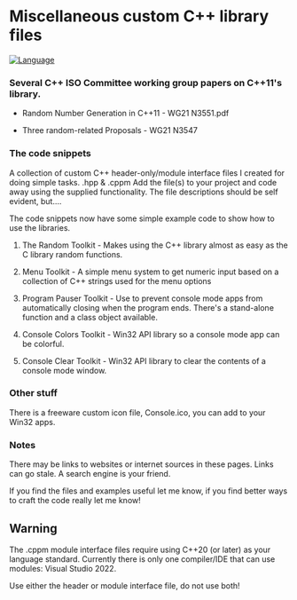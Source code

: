 # Miscellaneous custom C++ library files

[![Language](https://img.shields.io/badge/Language-C%2B%2B%20%26%20C%2B%2B20-brightgreen)](https://github.com/GeorgePimpleton/misc_files/)

### Several C++ ISO Committee working group papers on C++11's <random> library.

+ Random Number Generation in C++11 - WG21 N3551.pdf
    
+ Three random-related Proposals - WG21 N3547

### The code snippets

A collection of custom C++ header-only/module interface files I created for doing simple tasks.  .hpp & .cppm  Add the file(s) to your project and code away using the supplied functionality.  The file descriptions should be self evident, but....

The code snippets now have some simple example code to show how to use the libraries.

1. The Random Toolkit - Makes using the C++ <random> library almost as easy as the C library random functions.

2. Menu Toolkit - A simple menu system to get numeric input based on a collection of C++ strings used for the menu options

3. Program Pauser Toolkit - Use to prevent console mode apps from automatically closing when the program ends.  There's a stand-alone function and a class object available.

4. Console Colors Toolkit - Win32 API library so a console mode app can be colorful.

5. Console Clear Toolkit - Win32 API library to clear the contents of a console mode window.

### Other stuff

There is a freeware custom icon file, Console.ico, you can add to your Win32 apps.

### Notes

There may be links to websites or internet sources in these pages. Links can go stale. A search engine is your friend.

If you find the files and examples useful let me know, if you find better ways to craft the code really let me know!

## Warning

The .cppm module interface files require using C++20 (or later) as your language standard.  Currently there is only one compiler/IDE that can use modules: Visual Studio 2022.

Use either the header or module interface file, do not use both!
